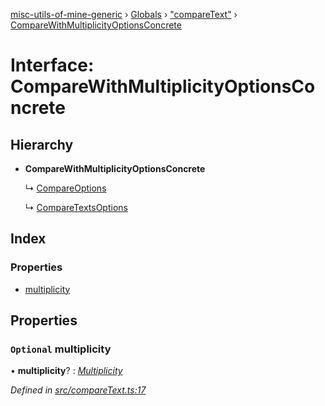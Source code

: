 [misc-utils-of-mine-generic](../README.md) › [Globals](../globals.md) › ["compareText"](../modules/_comparetext_.md) › [CompareWithMultiplicityOptionsConcrete](_comparetext_.comparewithmultiplicityoptionsconcrete.md)

# Interface: CompareWithMultiplicityOptionsConcrete

## Hierarchy

* **CompareWithMultiplicityOptionsConcrete**

  ↳ [CompareOptions](_comparetext_.compareoptions.md)

  ↳ [CompareTextsOptions](_comparetext_.comparetextsoptions.md)

## Index

### Properties

* [multiplicity](_comparetext_.comparewithmultiplicityoptionsconcrete.md#optional-multiplicity)

## Properties

### `Optional` multiplicity

• **multiplicity**? : *[Multiplicity](../modules/_comparetext_.md#multiplicity)*

*Defined in [src/compareText.ts:17](https://github.com/cancerberoSgx/misc-utils-of-mine/blob/4bfc82a/misc-utils-of-mine-generic/src/compareText.ts#L17)*
